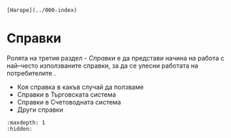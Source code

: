 ```{only} html
[Нагоре](../000-index)
```

# Справки

Ролята на третия раздел - *Справки* е да представи начина на работа с най–често използваните справки, за да се улесни работата на потребителите .

 - Коя справка в какъв случай да ползваме
 - Справки в Търговската система
 - Справки в Счетоводната система
 - Други справки

```{toctree}
:maxdepth: 1
:hidden:

```
